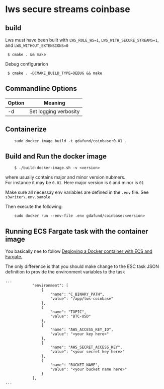 # lws secure streams coinbase

## build

Lws must have been built with `LWS_ROLE_WS=1`, `LWS_WITH_SECURE_STREAMS=1`, and
`LWS_WITHOUT_EXTENSIONS=0`

```
 $ cmake . && make
```

Debug configurarion 

```
 $ cmake . -DCMAKE_BUILD_TYPE=DEBUG && make
```
## Commandline Options

Option|Meaning
---|---
-d|Set logging verbosity

## Containerize

```
    sudo docker image build -t gdafund/coinbase:0.01 .
```

## Build and Run the docker image

```
    $ ./build-docker-image.sh -v <version>
```

where <version> usually contains major and minor version nubmers.  
For instance it may be `0.01`. Here major version is `0` and minor is `01`

Make sure all necessay env variables are defined in the `.env` file.
See `s3writer\.env.sample`
  
Then execute the following:  
```
    sudo docker run --env-file .env gdafund/coinbase:<version>
```


## Running ECS Fargate task with the container image
  
You basically nee to follow [Deploying a Docker container with ECS and Fargate.](https://towardsdatascience.com/deploying-a-docker-container-with-ecs-and-fargate-7b0cbc9cd608)  
  
The only difference is that you should make change to the ESC task JSON definition to provide the environment variables to the task  

```
...
            "environment": [
                {
                    "name": "C_BINARY_PATH",
                    "value": "/app/lws-coinbase"
                },
                {
                    "name": "TOPIC",
                    "value": "BTC-USD"
                },
                {
                    "name": "AWS_ACCESS_KEY_ID",
                    "value": "<your key here>"
                },
                {
                    "name": "AWS_SECRET_ACCESS_KEY",
                    "value": "<your secret key here>"
                },
                {
                    "name": "BUCKET_NAME",
                    "value": "<your bucket name here>"
                }
            ],
...
```
